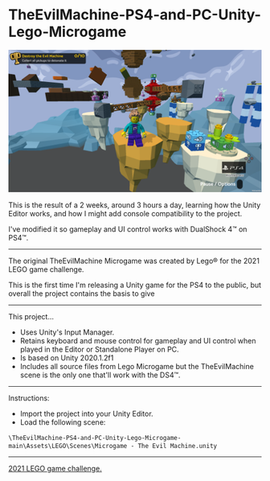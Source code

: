 # TheEvilMachine-PS4-and-PC-Unity-Lego-Microgame

<p align="center">
<img src="https://github.com/RobbyJVC/TheEvilMachine-PS4-and-PC-Unity-Lego-Microgame/blob/main/20220618_085656_00164908.png"alt="html5" width="1028" />
 <p/>
This is the result of a 2 weeks, around 3 hours a day, learning how the Unity Editor works, and how I might add console compatibility to the project.

I've modified it so gameplay and UI control works with DualShock 4™ on PS4™.

<hr>


The original TheEvilMachine Microgame was created by Lego® for the 2021 LEGO game challenge.

This is the first time I'm releasing a Unity game for the PS4 to the public, but overall the project contains the basis to give
<hr>

This project...
- Uses Unity's Input Manager.
- Retains keyboard and mouse control for gameplay and UI control when played in the Editor or Standalone Player on PC. 
- Is based on Unity 2020.1.2f1
- Includes all source files from Lego Microgame but the TheEvilMachine scene is the only one that'll work with the DS4™.
 

<hr>

Instructions:
- Import the project into your Unity Editor. 
- Load the following scene:
```
\TheEvilMachine-PS4-and-PC-Unity-Lego-Microgame-main\Assets\LEGO\Scenes\Microgame - The Evil Machine.unity
```

<hr>

[2021 LEGO game challenge.](https://assetstore.unity.com/packages/templates/lego-microgame-179847)

